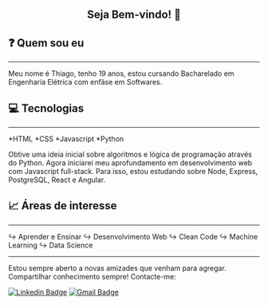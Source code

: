 <h2 align="center"> 
	Seja Bem-vindo! 👋
</h2>


## :question: Quem sou eu
---

Meu nome é Thiago, tenho 19 anos, estou cursando Bacharelado em Engenharia Elétrica com enfâse em Softwares.


## :computer: Tecnologias
---

*HTML
*CSS
*Javascript
*Python

Obtive uma ideia inicial sobre algoritmos e lógica de programação através do Python.
Agora iniciarei meu aprofundamento em desenvolvimento web com Javascript full-stack.
Para isso, estou estudando sobre Node, Express, PostgreSQL, React e Angular.


## :chart_with_upwards_trend: Áreas de interesse
---

:arrow_right_hook: Aprender e Ensinar
:arrow_right_hook: Desenvolvimento Web
:arrow_right_hook: Clean Code
:arrow_right_hook: Machine Learning
:arrow_right_hook: Data Science

---

Estou sempre aberto a novas amizades que venham para agregar. Compartilhar conhecimento sempre! Contacte-me:

[![Linkedin Badge](https://img.shields.io/badge/-Thiago-blue?style=flat-square&logo=Linkedin&logoColor=white&link=https://www.linkedin.com/in/thiago-gregório-4b1a331a3/)](https://www.linkedin.com/in/thiago-gregório-4b1a331a3/) 
[![Gmail Badge](https://img.shields.io/badge/-thiagoluiz_16@hotmail.com-c14438?style=flat-square&logo=Gmail&logoColor=white&link=mailto:thiagoluiz_16@hotmail.com)](mailto:thiagoluiz_16@hotmail.com)
